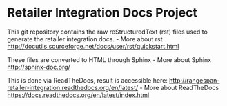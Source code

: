 Retailer Integration Docs Project
=================================

This git repository contains the raw reStructuredText (rst) files used to generate the retailer integration docs.
    - More about rst http://docutils.sourceforge.net/docs/user/rst/quickstart.html

These files are converted to HTML through Sphinx
    - More about Sphinx http://sphinx-doc.org/

This is done via ReadTheDocs, result is accessible here: http://rangespan-retailer-integration.readthedocs.org/en/latest/
    - More about ReadTheDocs https://docs.readthedocs.org/en/latest/index.html